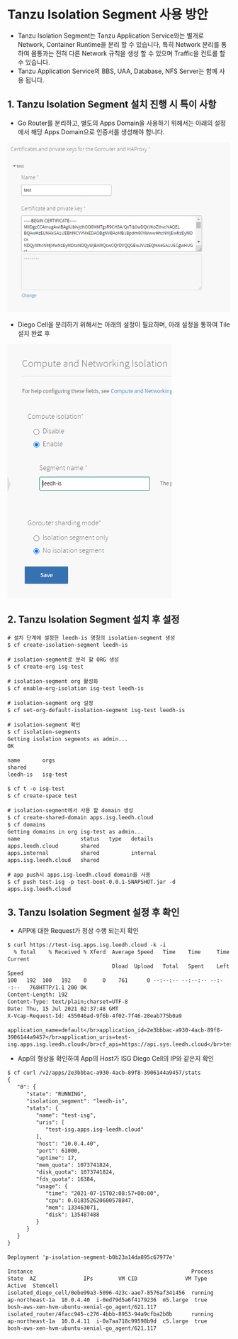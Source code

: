 # Tanzu Isolation Segment 사용 방안

- Tanzu Isolation Segment는 Tanzu Application Service와는 별개로 Network, Container Runtime을 분리 할 수 있습니다, 특히 Network 분리를 통하여 몸통과는 전혀 다른 Network 규칙을 생성 할 수 있으며 Traffic을 컨트롤 할 수 있습니다.
- Tanzu Application Service의 BBS, UAA, Database, NFS Server는 함께 사용 됩니다.

## 1. Tanzu Isolation Segment 설치 진행 시 특이 사항

- Go Router를 분리하고, 별도의 Apps Domain을 사용하기 위해서는 아래의 설정에서 해당 Apps Domain으로 인증서를 생성해야 합니다.

![isg-1][isg-1]

[isg-1]:./images/isg-image-1.PNG

- Diego Cell을 분리하기 위해서는 아래의 설정이 필요하며, 아래 설정을 통하여 Tile 설치 완료 후 

![isg-2][isg-2]

[isg-2]:./images/isg-image-2.PNG


## 2. Tanzu Isolation Segment 설치 후 설정

```
# 설치 단계에 설정한 leedh-is 명칭의 isolation-segment 생성
$ cf create-isolation-segment leedh-is

# isolation-segment로 분리 할 ORG 생성
$ cf create-org isg-test

# isolation-segment org 활성화
$ cf enable-org-isolation isg-test leedh-is

# isolation-segment org 설정
$ cf set-org-default-isolation-segment isg-test leedh-is

# isolation-segment 확인
$ cf isolation-segments
Getting isolation segments as admin...
OK

name       orgs
shared
leedh-is   isg-test

$ cf t -o isg-test
$ cf create-space test

# isolation-segment에서 사용 할 domain 생성
$ cf create-shared-domain apps.isg.leedh.cloud
$ cf domains
Getting domains in org isg-test as admin...
name                   status   type   details
apps.leedh.cloud       shared
apps.internal          shared          internal
apps.isg.leedh.cloud   shared

# app push시 apps.isg-leedh.cloud domain을 사용
$ cf push test-isg -p test-boot-0.0.1-SNAPSHOT.jar -d apps.isg.leedh.cloud 
```

## 3. Tanzu Isolation Segment 설정 후 확인

- APP에 대한 Request가 정상 수행 되는지 확인

```
$ curl https://test-isg.apps.isg.leedh.cloud -k -i
  % Total    % Received % Xferd  Average Speed   Time    Time     Time  Current
                                 Dload  Upload   Total   Spent    Left  Speed
100   192  100   192    0     0    761      0 --:--:-- --:--:-- --:--:--   768HTTP/1.1 200 OK
Content-Length: 192
Content-Type: text/plain;charset=UTF-8
Date: Thu, 15 Jul 2021 02:37:48 GMT
X-Vcap-Request-Id: 455046ad-9f6b-4f02-7f46-28eab775b0a9

application_name=default</br>application_id=2e3bbbac-a930-4acb-89f8-3906144a9457</br>application_uris=test-isg.apps.isg.leedh.cloud</br>cf_api=https://api.sys.leedh.cloud</br>test=default</br>
```

- App의 형상을 확인하여 App의 Host가 ISG Diego Cell의 IP와 같은지 확인


```
$ cf curl /v2/apps/2e3bbbac-a930-4acb-89f8-3906144a9457/stats
{
   "0": {
      "state": "RUNNING",
      "isolation_segment": "leedh-is",
      "stats": {
         "name": "test-isg",
         "uris": [
            "test-isg.apps.isg-leedh.cloud"
         ],
         "host": "10.0.4.40",
         "port": 61000,
         "uptime": 17,
         "mem_quota": 1073741824,
         "disk_quota": 1073741824,
         "fds_quota": 16384,
         "usage": {
            "time": "2021-07-15T02:08:57+00:00",
            "cpu": 0.018352620600578847,
            "mem": 133463071,
            "disk": 135487488
         }
      }
   }
}

Deployment 'p-isolation-segment-b0b23a14da895c67977e'

Instance                                                  Process State  AZ               IPs        VM CID               VM Type   Active  Stemcell
isolated_diego_cell/0ebe99a3-5096-423c-aae7-8576af341456  running        ap-northeast-1a  10.0.4.40  i-0ed79d5a6f4179236  m5.large  true    bosh-aws-xen-hvm-ubuntu-xenial-go_agent/621.117
isolated_router/4facc945-c276-4bbb-8953-94a9cfba2b8b      running        ap-northeast-1a  10.0.4.11  i-0a7aa718c99598b9d  c5.large  true    bosh-aws-xen-hvm-ubuntu-xenial-go_agent/621.117
```

